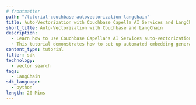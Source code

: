 ```yaml
---
# frontmatter
path: "/tutorial-couchbase-autovectorization-langchain"
title: Auto-Vectorization with Couchbase Capella AI Services and LangChain
short_title: Auto-Vectorization with Couchbase and LangChain
description:
  - Learn how to use Couchbase Capella's AI Services auto-vectorization feature to automatically convert your data into vector embeddings.
  - This tutorial demonstrates how to set up automated embedding generation workflows and perform semantic search using LangChain.
content_type: tutorial
filter: sdk
technology:
  - vector search
tags:
  - LangChain
sdk_language:
  - python
length: 20 Mins
---
```

